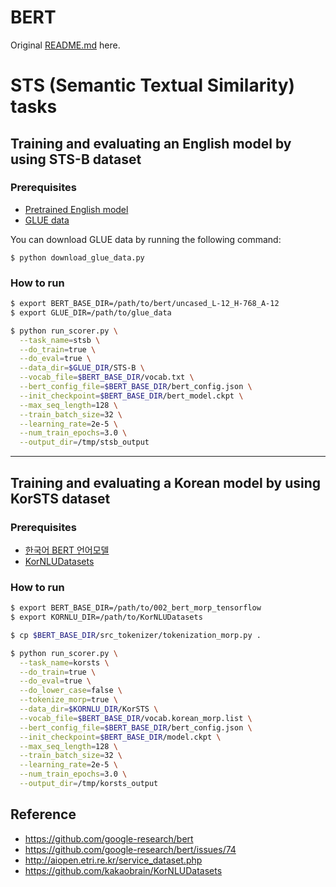 # BERT

Original [README.md](https://github.com/google-research/bert/blob/master/README.md) here.


# STS (Semantic Textual Similarity) tasks

## Training and evaluating an English model by using STS-B dataset

### Prerequisites

- [Pretrained English model](https://storage.googleapis.com/bert_models/2018_10_18/uncased_L-12_H-768_A-12.zip)
- [GLUE data](https://gist.github.com/W4ngatang/60c2bdb54d156a41194446737ce03e2e)

You can download GLUE data by running the following command:

    $ python download_glue_data.py


### How to run

```bash
$ export BERT_BASE_DIR=/path/to/bert/uncased_L-12_H-768_A-12
$ export GLUE_DIR=/path/to/glue_data

$ python run_scorer.py \
  --task_name=stsb \
  --do_train=true \
  --do_eval=true \
  --data_dir=$GLUE_DIR/STS-B \
  --vocab_file=$BERT_BASE_DIR/vocab.txt \
  --bert_config_file=$BERT_BASE_DIR/bert_config.json \
  --init_checkpoint=$BERT_BASE_DIR/bert_model.ckpt \
  --max_seq_length=128 \
  --train_batch_size=32 \
  --learning_rate=2e-5 \
  --num_train_epochs=3.0 \
  --output_dir=/tmp/stsb_output
```

---

## Training and evaluating a Korean model by using KorSTS dataset

### Prerequisites

- [한국어 BERT 언어모델](http://aiopen.etri.re.kr/service_dataset.php?category=bert)
- [KorNLUDatasets](https://github.com/kakaobrain/KorNLUDatasets)


### How to run

```bash
$ export BERT_BASE_DIR=/path/to/002_bert_morp_tensorflow
$ export KORNLU_DIR=/path/to/KorNLUDatasets

$ cp $BERT_BASE_DIR/src_tokenizer/tokenization_morp.py .

$ python run_scorer.py \
  --task_name=korsts \
  --do_train=true \
  --do_eval=true \
  --do_lower_case=false \
  --tokenize_morp=true \
  --data_dir=$KORNLU_DIR/KorSTS \
  --vocab_file=$BERT_BASE_DIR/vocab.korean_morp.list \
  --bert_config_file=$BERT_BASE_DIR/bert_config.json \
  --init_checkpoint=$BERT_BASE_DIR/model.ckpt \
  --max_seq_length=128 \
  --train_batch_size=32 \
  --learning_rate=2e-5 \
  --num_train_epochs=3.0 \
  --output_dir=/tmp/korsts_output
```


## Reference

- https://github.com/google-research/bert
- https://github.com/google-research/bert/issues/74
- http://aiopen.etri.re.kr/service_dataset.php
- https://github.com/kakaobrain/KorNLUDatasets
